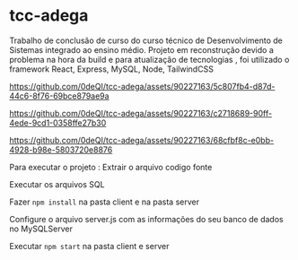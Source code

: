 # tcc-adega
Trabalho de conclusão de curso do curso técnico de Desenvolvimento de Sistemas integrado ao ensino médio.
Projeto em reconstrução devido a problema na hora da build e para atualização de tecnologias
, foi utilizado o framework React, Express, MySQL, Node, TailwindCSS

https://github.com/0deQI/tcc-adega/assets/90227163/5c807fb4-d87d-44c6-8f76-69bce879ae9a

https://github.com/0deQI/tcc-adega/assets/90227163/c2718689-90ff-4ede-9cd1-0358ffe27b30

https://github.com/0deQI/tcc-adega/assets/90227163/68cfbf8c-e0bb-4928-b98e-5803720e8876

Para executar o projeto :
Extrair o arquivo codigo fonte 

Executar os arquivos SQL 

Fazer ``` npm install ``` na pasta client e na pasta server 

Configure o arquivo server.js com as informações do seu banco de dados no MySQLServer 

Executar ``` npm start ``` na pasta client e server

